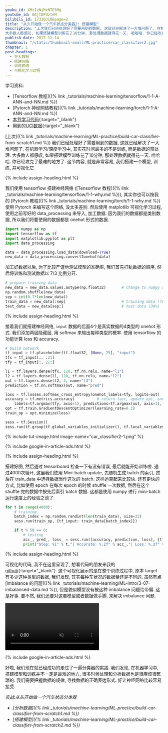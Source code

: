 ```yaml
---
youku_id: XMzIzNjMxNTE5Mg
youtube_id: 0AjtDFUzteM
bilibili_id: 17310310&page=2
title: "从头开始做一个汽车状态分类器2: 搭建模型"
description: "上次我们已经处理好了需要用到的数据, 这就已经解决了一大堆问题了. 在机器学习/深度学习中, 其实花时间最多的不是训练, 而是数据的预处理.
大多数人都感叹, 如果搭建模型训练花了10分钟, 那处理数据就得花一天. 哈哈哈. 你已经攻克了最难的地方了. 这节内容, 就是非常容易, 我们搭建一个模型, 训练, 并可视化它."
publish-date: 2017-12-14
thumbnail: "/static/thumbnail-small/ML-practice/car_classifier2.jpg"
chapter: 1
post-headings:
  - 导入数据
  - 搭建网络
  - 训练网络
  - 可视化学习过程
---
```


学习资料:
  * [Tensorflow 教程]({% link _tutorials/machine-learning/tensorflow/1-1-A-ANN-and-NN.md %})
  * [Pytorch 神经网络教程]({% link _tutorials/machine-learning/torch/1-1-A-ANN-and-NN.md %})
  * [本节学习代码](https://github.com/MorvanZhou/train-classifier-from-scratch){:target="_blank"}
  * 用到的[UCI数据](http://archive.ics.uci.edu/ml/datasets/Car+Evaluation){:target="_blank"}



[上次]({% link _tutorials/machine-learning/ML-practice/build-car-classifier-from-scratch1.md %})
我们已经处理好了需要用到的数据, 这就已经解决了一大堆问题了. 在机器学习/深度学习中, 其实花时间最多的不是训练, 而是数据的预处理.
大多数人都感叹, 如果搭建模型训练花了10分钟, 那处理数据就得花一天. 哈哈哈. 你已经攻克了最难的地方了. 这节内容, 就是非常容易,
我们搭建一个模型, 训练, 并可视化它.





{% include assign-heading.html %}

我们使用 tensorflow 搭建神经网络 ([Tensorflow 教程]({% link _tutorials/machine-learning/tensorflow/1-1-why.md %})),
其实你也可以按我的 [Pytorch 教程]({% link _tutorials/machine-learning/torch/1-1-why.md %})
使用 Pytorch 来编写这个网络, 没太多差别. 然后使用 matplotlib 可视化学习过程, 使用之前写好的 data_processing 来导入, 加工数据.
因为我们的数据都是类别数据, 所以我们将要使用的数据都是 onehot 形式的数据.

```python
import numpy as np
import tensorflow as tf
import matplotlib.pyplot as plt
import data_processing

data = data_processing.load_data(download=True)
new_data = data_processing.convert2onehot(data)
```

加工好数据以后, 为了比较严谨地测试模型的准确率, 我们首先打乱数据的顺序, 然后将训练和测试数据以 7/3 比例分开.

```python
# prepare training data
new_data = new_data.values.astype(np.float32)       # change to numpy array and float32
np.random.shuffle(new_data)
sep = int(0.7*len(new_data))
train_data = new_data[:sep]                         # training data (70%)
test_data = new_data[sep:]                          # test data (30%)
```






{% include assign-heading.html %}

接着我们就搭建神经网络, `input` 数据的后面4个是真实数据的4类型的 onehot 形式.
我们添加两层隐藏层, 用 softmax 来输出每种类型的概率. 使用 tensorflow 的功能计算 loss 和 accuracy.

```python
# build network
tf_input = tf.placeholder(tf.float32, [None, 25], "input")
tfx = tf_input[:, :21]
tfy = tf_input[:, 21:]

l1 = tf.layers.dense(tfx, 128, tf.nn.relu, name="l1")
l2 = tf.layers.dense(l1, 128, tf.nn.relu, name="l2")
out = tf.layers.dense(l2, 4, name="l3")
prediction = tf.nn.softmax(out, name="pred")

loss = tf.losses.softmax_cross_entropy(onehot_labels=tfy, logits=out)
accuracy = tf.metrics.accuracy(          # return (acc, update_op), and create 2 local variables
    labels=tf.argmax(tfy, axis=1), predictions=tf.argmax(out, axis=1),)[1]
opt = tf.train.GradientDescentOptimizer(learning_rate=0.1)
train_op = opt.minimize(loss)

sess = tf.Session()
sess.run(tf.group(tf.global_variables_initializer(), tf.local_variables_initializer()))
```

{% include tut-image.html image-name="car_classifier2-1.png" %}




{% include google-in-article-ads.html %}

{% include assign-heading.html %}

搭建好图, 然后通过 tensorboard 检查一下有没有错误, 最后就能开始训练啦.
通过4000次循环, 这里我们使用 Mini-batch update, 先随机生成 batch 的索引, 然后在 train_data 中选择数据当作这次的 batch.
这样运算起来比较快. 还有更快的方式, 比如使用 epoch 在每次 epoch 的时候 shuffle 一次数据, 然后在这个 shuffle 完的数据中按先后索引 batch 数据.
这都是使用 numpy 进行 mini-batch 运行速度上的经验之谈了.

```python
for t in range(4000):
    # training
    batch_index = np.random.randint(len(train_data), size=32)
    sess.run(train_op, {tf_input: train_data[batch_index]})

    if t % 50 == 0:
        # testing
        acc_, pred_, loss_ = sess.run([accuracy, prediction, loss], {tf_input: test_data})
        print("Step: %i" % t,"| Accurate: %.2f" % acc_,"| Loss: %.2f" % loss_,)
```






{% include assign-heading.html %}

可视化的代码, 我不在这里呈现了, 想看代码的朋友来我的 [github](https://github.com/MorvanZhou/train-classifier-from-scratch/blob/master/model.py){:target="_blank"}.
这个可视化展示的是在整个训练过程中, 原本 target 有多少这种类型的数据, 我们发现, 其实每种车状况的数据量还是不同的,
虽然有点 [imbalance 的问题]({% link _tutorials/machine-learning/ML-intro/3-07-imbalanced-data.md %}),
但是貌似模型没有被这种 imbalance 问题给带偏. 这是好事. 要不然, 我们还要对这套模型或者数据做手脚, 来解决 imbalance 问题.

<video class="tut-content-video" controls loop autoplay muted>
  <source src="/static/results/ML-practice/car_classifier1-1.mp4" type="video/mp4">
  Your browser does not support HTML5 video.
</video>

{% include google-in-article-ads.html %}

好啦, 我们现在就已经成功的走过了一遍分类器的实践. 我们发现, 在机器学习中, 搭建模型和训练并不一定是最难的地方,
很多时候处理和分析数据也是很麻烦很繁琐的. 我们需要把握数据的规律, 寻找数据的正确表达形式. 好让神经网络比较容易接受.






*实战:从头开始做一个汽车状态分类器*

* *[分析数据]({% link _tutorials/machine-learning/ML-practice/build-car-classifier-from-scratch1.md %})*
* *[搭建模型]({% link _tutorials/machine-learning/ML-practice/build-car-classifier-from-scratch2.md %})*